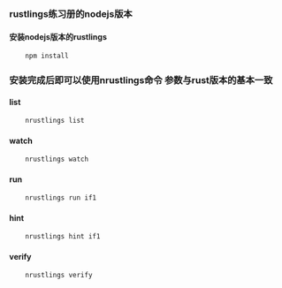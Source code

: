 ### rustlings练习册的nodejs版本

#### 安装nodejs版本的rustlings
```javascript
    npm install
```

### 安装完成后即可以使用nrustlings命令 参数与rust版本的基本一致

#### list
``` javascript
    nrustlings list
```

#### watch
``` javascript
    nrustlings watch
```

#### run
``` javascript
    nrustlings run if1
```

#### hint
``` javascript
    nrustlings hint if1
```

#### verify
``` javascript
    nrustlings verify
```




